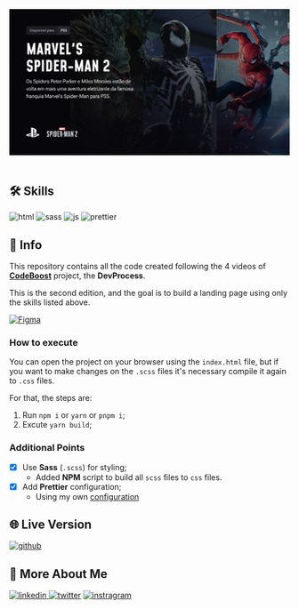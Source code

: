 <div align="center">
<img src="assets/media/share.jpg" alt="DevProcess 2"  />
</div>
<br />

## 🛠 Skills

![html][html] ![sass][sass] ![js][javascript] ![prettier][prettier]

## 📄 Info

This repository contains all the code created following the 4 videos of **[CodeBoost](https://www.youtube.com/@codeboostDev)** project, the **DevProcess**.

This is the second edition, and the goal is to build a landing page using only the skills listed above.


[![Figma][figma]](https://www.figma.com/file/bqtekTBYC8nxKNQKgh82eF/LP-Spider-Man---Simplificada?type=design&node-id=2:68&mode=design&t=2LDmX9hZdoEBDAXB-1)

### How to execute

You can open the project on your browser using the `index.html` file, but if you want to make changes on the `.scss` files it's necessary compile it again to `.css` files.

For that, the steps are:
1. Run `npm i` or `yarn` or `pnpm i`;
2. Excute `yarn build`;

### Additional Points

-   [x] Use **Sass** (`.scss`) for styling;
    -   Added **NPM** script to build all `scss` files to `css` files.
-   [x] Add **Prettier** configuration;
    -   Using my own [configuration](https://github.com/tutods/lib)

## 🌐 Live Version

[![github](https://img.shields.io/badge/github-000?style=for-the-badge&logo=github&logoColor=white)](https://tutods.github.io/devprocess-2/)

## 🔗 More About Me

[![linkedin](https://img.shields.io/badge/linkedin-0A66C2?style=for-the-badge&logo=linkedin&logoColor=white)
](https://linkedin.com/in/daniel-sousa-tutods)
[![twitter](https://img.shields.io/badge/twitter-1DA1F2?style=for-the-badge&logo=twitter&logoColor=white)](https://twitter.com/dsousa_12)
[![instragram](https://img.shields.io/badge/instragram-E4405F?style=for-the-badge&logo=instagram&logoColor=white)](https://twitter.com/dsousa_12)

[html]: https://img.shields.io/badge/html-1E4174?style=for-the-badge&logo=html5&logoColor=white
[figma]: https://img.shields.io/badge/design-1E4174?style=for-the-badge&logo=figma&logoColor=white
[sass]: https://img.shields.io/badge/sass-1E4174?style=for-the-badge&logo=sass&logoColor=white
[javascript]: https://img.shields.io/badge/javascript-1E4174?style=for-the-badge&logo=javascript&logoColor=white
[prettier]: https://img.shields.io/badge/prettier-1E4174?style=for-the-badge&logo=prettier&logoColor=white
